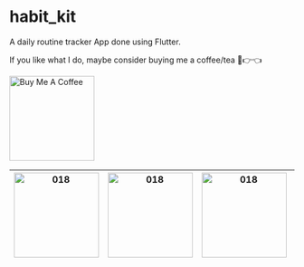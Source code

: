 # habit_kit

A daily routine tracker App done using Flutter.

If you like what I do, maybe consider buying me a coffee/tea 🥺👉👈

<a href="https://www.buymeacoffee.com/albatr" target="_blank"><img src="https://cdn.buymeacoffee.com/buttons/v2/default-red.png" alt="Buy Me A Coffee" width="150" ></a>
<br/>

| <img width="150" alt="018" src="https://user-images.githubusercontent.com/30992818/65006496-c7cb6300-d935-11e9-839b-0f84c8c1b20b.png"/> | <img width="150" alt="018" src="https://user-images.githubusercontent.com/57803942/209360657-b8fdbdb1-1ace-4616-afcf-8e8b8671e75b.png"/> | <img width="150" alt="018" src="https://user-images.githubusercontent.com/30992818/65006501-c9952680-d935-11e9-8bc7-0f94031a9942.png"/> | <img width="150" alt="018" src="[https://user-images.githubusercontent.com/30992818/65006492-c732cc80-d935-11e9-89c3-7e75df55c3d4.png](https://user-images.githubusercontent.com/57803942/209360759-5a17c77d-6b61-43a2-a457-7053389938b6.png)"/> |
|---|---|---|---|


